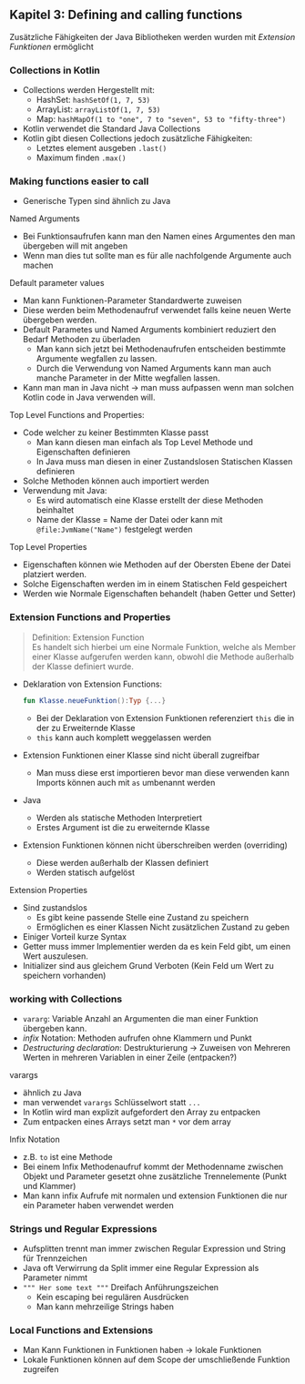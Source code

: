 ## Kapitel 3: Defining and calling functions

Zusätzliche Fähigkeiten der Java Bibliotheken werden wurden mit *Extension Funktionen* ermöglicht

### Collections in Kotlin

* Collections werden Hergestellt mit:
  * HashSet: `hashSetOf(1, 7, 53)`
  * ArrayList: `arrayListOf(1, 7, 53)`
  * Map: `hashMapOf(1 to "one", 7 to "seven", 53 to "fifty-three")`
* Kotlin verwendet die Standard Java Collections
* Kotlin gibt diesen Collections jedoch zusätzliche Fähigkeiten:
  * Letztes element ausgeben `.last()`
  * Maximum finden `.max()`

### Making functions easier to call

* Generische Typen sind ähnlich zu Java

Named Arguments

* Bei Funktionsaufrufen kann man den Namen eines Argumentes den man übergeben will mit angeben
* Wenn man dies tut sollte man es für alle nachfolgende Argumente auch machen

Default parameter values

* Man kann Funktionen-Parameter Standardwerte zuweisen
* Diese werden beim Methodenaufruf verwendet falls keine neuen Werte übergeben werden.
* Default Parametes und Named Arguments kombiniert reduziert den Bedarf Methoden zu überladen
  * Man kann sich jetzt bei Methodenaufrufen entscheiden bestimmte Argumente wegfallen zu lassen.
  * Durch die Verwendung von Named Arguments kann man auch manche Parameter in der Mitte wegfallen lassen.
* Kann man man in Java nicht -> man muss aufpassen wenn man solchen Kotlin code in Java verwenden will.

Top Level Functions and Properties:

* Code welcher zu keiner Bestimmten Klasse passt
  * Man kann diesen man einfach als Top Level Methode und Eigenschaften definieren
  * In Java muss man diesen in einer Zustandslosen Statischen Klassen definieren
* Solche Methoden können auch importiert werden
* Verwendung mit Java:
  * Es wird automatisch eine Klasse erstellt der diese Methoden beinhaltet
  * Name der Klasse = Name der Datei oder kann mit `@file:JvmName("Name")` festgelegt werden

Top Level Properties

* Eigenschaften können wie Methoden auf der Obersten Ebene der Datei platziert werden.
* Solche Eigenschaften werden im in einem Statischen Feld gespeichert
* Werden wie Normale Eigenschaften behandelt (haben Getter und Setter)

### Extension Functions and Properties

> Definition: Extension Function  
Es handelt sich hierbei um eine Normale Funktion, welche als Member einer Klasse aufgerufen werden kann, obwohl die Methode außerhalb der Klasse definiert wurde.

* Deklaration von Extension Functions:  
  
  ```kotlin
  fun Klasse.neueFunktion():Typ {...}
  ```

  * Bei der Deklaration von Extension Funktionen referenziert `this` die in der zu Erweiternde Klasse
  * `this` kann auch komplett weggelassen werden
* Extension Funktionen einer Klasse sind nicht überall zugreifbar
  * Man muss diese erst importieren bevor man diese verwenden kann
    Imports können auch mit `as` umbenannt werden
* Java
  * Werden als statische Methoden Interpretiert
  * Erstes Argument ist die zu erweiternde Klasse
* Extension Funktionen können nicht überschreiben werden (overriding)
  * Diese werden außerhalb der Klassen definiert
  * Werden statisch aufgelöst

Extension Properties

* Sind zustandslos
  * Es gibt keine passende Stelle eine Zustand zu speichern
  * Ermöglichen es einer Klassen Nicht zusätzlichen Zustand zu geben
* Einiger Vorteil kurze Syntax
* Getter muss immer Implementier werden da es kein Feld gibt, um einen Wert auszulesen.
* Initializer sind aus gleichem Grund Verboten (Kein Feld um Wert zu speichern vorhanden)

### working with Collections

* `vararg`: Variable Anzahl an Argumenten die man einer Funktion übergeben kann.
* *infix* Notation: Methoden aufrufen ohne Klammern und Punkt
* *Destructuring declaration*: Destrukturierung -> Zuweisen von Mehreren Werten in mehreren Variablen in einer Zeile (entpacken?)

varargs

* ähnlich zu Java
* man verwendet `varargs` Schlüsselwort statt `...`
* In Kotlin wird man explizit aufgefordert den Array zu entpacken
* Zum entpacken eines Arrays setzt man `*` vor dem array

Infix Notation

* z.B. `to` ist eine Methode
* Bei einem Infix Methodenaufruf kommt der Methodenname zwischen Objekt und Parameter gesetzt ohne zusätzliche Trennelemente (Punkt und Klammer)
* Man kann infix Aufrufe mit normalen und extension Funktionen die nur ein Parameter haben verwendet werden

### Strings und Regular Expressions

* Aufsplitten trennt man immer zwischen Regular Expression und String für Trennzeichen
* Java oft Verwirrung da Split immer eine Regular Expression als Parameter nimmt
* `""" Her some text """` Dreifach Anführungszeichen
  * Kein escaping bei regulären Ausdrücken
  * Man kann mehrzeilige Strings haben

### Local Functions and Extensions

* Man Kann Funktionen in Funktionen haben -> lokale Funktionen
* Lokale Funktionen können auf dem Scope der umschließende Funktion zugreifen